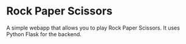 # Rock Paper Scissors
A simple webapp that allows you to play Rock Paper Scissors. It uses Python Flask for the backend.